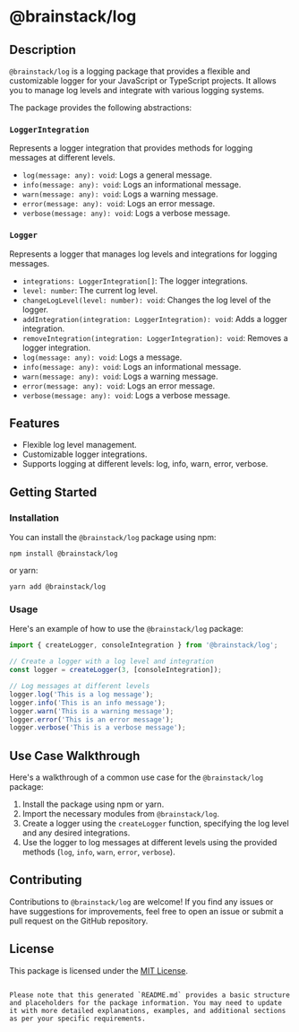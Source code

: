 # @brainstack/log

## Description

`@brainstack/log` is a logging package that provides a flexible and customizable logger for your JavaScript or TypeScript projects. It allows you to manage log levels and integrate with various logging systems.

The package provides the following abstractions:

### `LoggerIntegration`

Represents a logger integration that provides methods for logging messages at different levels.

- `log(message: any): void`: Logs a general message.
- `info(message: any): void`: Logs an informational message.
- `warn(message: any): void`: Logs a warning message.
- `error(message: any): void`: Logs an error message.
- `verbose(message: any): void`: Logs a verbose message.

### `Logger`

Represents a logger that manages log levels and integrations for logging messages.

- `integrations: LoggerIntegration[]`: The logger integrations.
- `level: number`: The current log level.
- `changeLogLevel(level: number): void`: Changes the log level of the logger.
- `addIntegration(integration: LoggerIntegration): void`: Adds a logger integration.
- `removeIntegration(integration: LoggerIntegration): void`: Removes a logger integration.
- `log(message: any): void`: Logs a message.
- `info(message: any): void`: Logs an informational message.
- `warn(message: any): void`: Logs a warning message.
- `error(message: any): void`: Logs an error message.
- `verbose(message: any): void`: Logs a verbose message.

## Features

- Flexible log level management.
- Customizable logger integrations.
- Supports logging at different levels: log, info, warn, error, verbose.

## Getting Started

### Installation

You can install the `@brainstack/log` package using npm:

```
npm install @brainstack/log
```

or yarn:

```
yarn add @brainstack/log
```

### Usage

Here's an example of how to use the `@brainstack/log` package:

```typescript
import { createLogger, consoleIntegration } from '@brainstack/log';

// Create a logger with a log level and integration
const logger = createLogger(3, [consoleIntegration]);

// Log messages at different levels
logger.log('This is a log message');
logger.info('This is an info message');
logger.warn('This is a warning message');
logger.error('This is an error message');
logger.verbose('This is a verbose message');
```

## Use Case Walkthrough

Here's a walkthrough of a common use case for the `@brainstack/log` package:

1. Install the package using npm or yarn.
2. Import the necessary modules from `@brainstack/log`.
3. Create a logger using the `createLogger` function, specifying the log level and any desired integrations.
4. Use the logger to log messages at different levels using the provided methods (`log`, `info`, `warn`, `error`, `verbose`).

## Contributing

Contributions to `@brainstack/log` are welcome! If you find any issues or have suggestions for improvements, feel free to open an issue or submit a pull request on the GitHub repository.

## License

This package is licensed under the [MIT License](LICENSE).

```

Please note that this generated `README.md` provides a basic structure and placeholders for the package information. You may need to update it with more detailed explanations, examples, and additional sections as per your specific requirements.